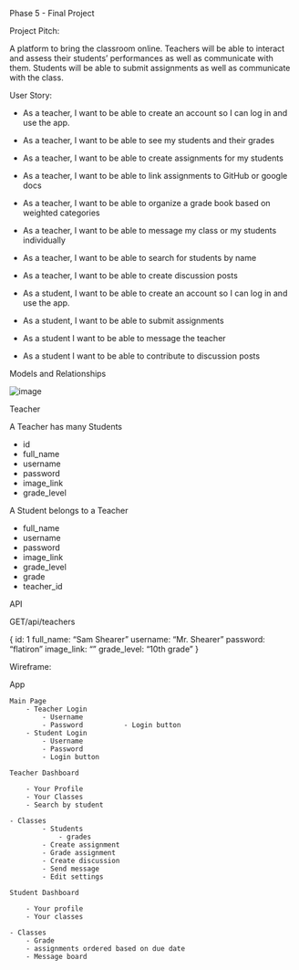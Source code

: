 Phase 5 - Final Project


Project Pitch:


A platform to bring the classroom online. Teachers will be able to interact and assess their students’ performances as well as communicate with them. Students will be able to submit assignments as well as communicate with the class. 

User Story:

- As a teacher, I want to be able to create an account so I can log in and use the app.
- As a teacher, I want to be able to see my students and their grades
- As a teacher, I want to be able to create assignments for my students
- As a teacher, I want to be able to link assignments to GitHub or google docs
- As a teacher, I want to be able to organize a grade book based on weighted categories
- As a teacher, I want to be able to message my class or my students individually
- As a teacher, I want to be able to search for students by name
- As a teacher, I want to be able to create discussion posts

- As a student, I want to be able to create an account so I can log in and use the app.
- As a student, I want to be able to submit assignments 
- As a student I want to be able to message the teacher
- As a student I want to be able to contribute to discussion posts


Models and Relationships

![image](https://user-images.githubusercontent.com/85294886/137011003-652b5ee4-59a4-45be-a24f-55e2adc3af6c.png)


Teacher

A Teacher has many Students

- id 
- full_name
- username
- password
- image_link
- grade_level

A Student belongs to a Teacher

- full_name
- username
- password
- image_link
- grade_level
- grade
- teacher_id

API

GET/api/teachers

{
	id: 1
	full_name: “Sam Shearer”
	username: “Mr. Shearer”
	password: “flatiron”
	image_link: “”
	grade_level: “10th grade”
}





Wireframe:

App

	Main Page
		- Teacher Login 
			- Username
			- Password 			- Login button 
		- Student Login
			- Username
			- Password
			- Login button

	Teacher Dashboard 

		- Your Profile
		- Your Classes
		- Search by student

	- Classes 
			- Students 
				- grades
			- Create assignment
			- Grade assignment
			- Create discussion
			- Send message
			- Edit settings

	Student Dashboard
		
		- Your profile
		- Your classes
		
	- Classes 
		- Grade
		- assignments ordered based on due date
		- Message board
	
